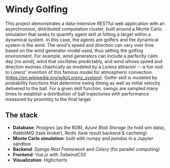 # Windy Golfing
This project demonstrates a data-intensive RESTful web application with an asynchronous, distributed computation cluster, built around a Monte Carlo simulation that seeks to quantify agent skill at hitting a target within a dynamical system. In this case, the agents are golfers and the dynamical system is the wind. The wind's speed and direction can vary over time based on the wind generator model used, thus setting the golfing environment. For example, wind generators can include a perfectly calm day (no wind), wind that oscillates predictably, and wind whose speed and direction evolves chaotically as modeled by a Lorenz attractor -- a fun nod to Lorenz' invention of this famous model for atmospheric convection. (https://en.wikipedia.org/wiki/Lorenz_system). Golfer skill is modeled by probability functions that determine swing timing as well as initial velocity delivered to the ball. For a given skill function, swings are sampled many times to establish a distribution of ball trajectories with performance measured by proximity to the final target.

## The stack
* **Database**: *Postgres* (as the RDB), *Azure Blob Storage* (to hold sim data), *RabbitMQ* (task broker), *Redis* (task result backend & cacheing)
* **Monte Carlo simulation**: built with *numpy* and *pandas* in a *Jupyter* sandbox 
* **Backend**: *Django Rest Framework* and *Celery* (for parallel computing)
* **Frontend**: *Vue.js* with *TailwindCSS*
* **Visualization**: *Highcharts*

